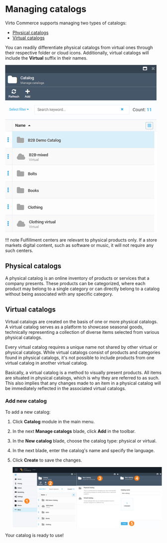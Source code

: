 # Managing catalogs

Virto Commerce supports managing two types of catalogs:

* [Physical catalogs](add-new-catalog.md#physical-catalogs)
* [Virtual catalogs](add-new-catalog.md#virtual-catalogs)

You can readily differentiate physical catalogs from virtual ones through their respective folder or cloud icons. Additionally, virtual catalogs will include the **Virtual** suffix in their names.

![Physical vs. Virtual catalogs](media/physical-virtual-catalogs.png)

!!! note
	Fulfillment centers are relevant to physical products only. If a store markets digital content, such as software or music, it will not require any such centers.

## Physical catalogs

A physical catalog is an online inventory of products or services that a company presents. These products can be categorized, where each product may belong to a single category or can directly belong to a catalog without being associated with any specific category.

## Virtual catalogs

Virtual catalogs are created on the basis of one or more physical catalogs. A virtual catalog serves as a platform to showcase seasonal goods, technically representing a collection of diverse items selected from various physical catalogs.

Every virtual catalog requires a unique name not shared by other virtual or physical catalogs. While virtual catalogs consist of products and categories found in physical catalogs, it's not possible to include products from one virtual catalog in another virtual catalog.

Basically, a virtual catalog is a method to visually present products. All items are situated in physical catalogs, which is why they are referred to as such. This also implies that any changes made to an item in a physical catalog will be immediately reflected in the associated virtual catalogs.

### Add new catalog

To add a new catalog:

1. Click **Catalog** module in the main menu.
1. In the next **Manage catalogs** blade, click **Add** in the toolbar.  
1. In the **New catalog** blade, choose the catalog type: physical or virtual.
1. In the next blade, enter the catalog's name and specify the language.
1. Click **Create** to save the changes.

	![New catalog](media/add-new-catalog.png)

Your catalog is ready to use!

